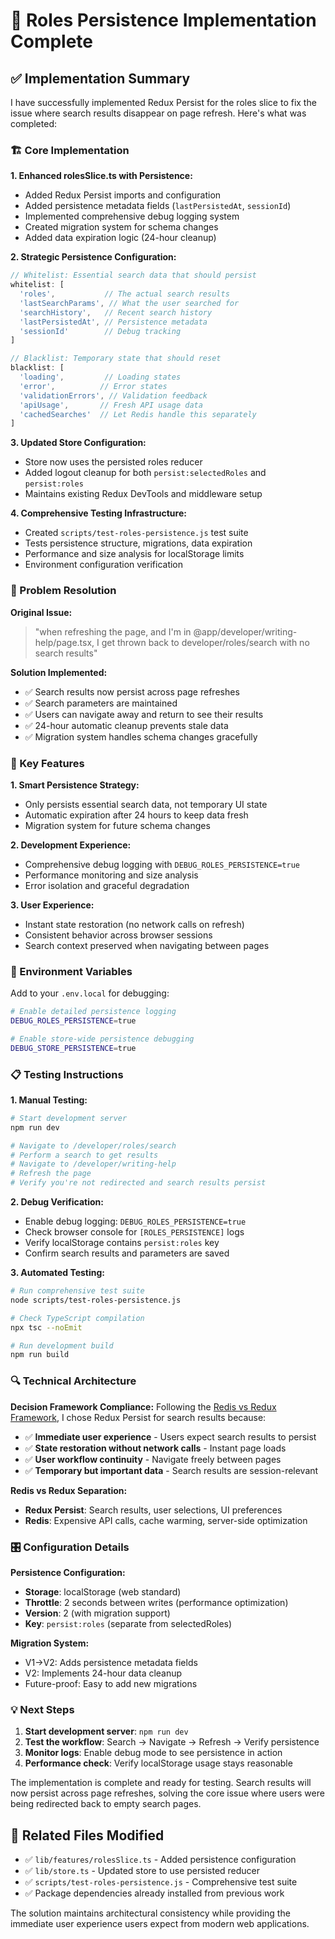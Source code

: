 # 🔄 Roles Persistence Implementation Complete

## ✅ Implementation Summary

I have successfully implemented Redux Persist for the roles slice to fix the issue where search results disappear on page refresh. Here's what was completed:

### 🏗️ Core Implementation

**1. Enhanced rolesSlice.ts with Persistence:**
- Added Redux Persist imports and configuration
- Added persistence metadata fields (`lastPersistedAt`, `sessionId`)
- Implemented comprehensive debug logging system
- Created migration system for schema changes
- Added data expiration logic (24-hour cleanup)

**2. Strategic Persistence Configuration:**
```typescript
// Whitelist: Essential search data that should persist
whitelist: [
  'roles',           // The actual search results
  'lastSearchParams', // What the user searched for
  'searchHistory',   // Recent search history
  'lastPersistedAt', // Persistence metadata
  'sessionId'        // Debug tracking
]

// Blacklist: Temporary state that should reset
blacklist: [
  'loading',         // Loading states
  'error',          // Error states
  'validationErrors', // Validation feedback
  'apiUsage',       // Fresh API usage data
  'cachedSearches'  // Let Redis handle this separately
]
```

**3. Updated Store Configuration:**
- Store now uses the persisted roles reducer
- Added logout cleanup for both `persist:selectedRoles` and `persist:roles`
- Maintains existing Redux DevTools and middleware setup

**4. Comprehensive Testing Infrastructure:**
- Created `scripts/test-roles-persistence.js` test suite
- Tests persistence structure, migrations, data expiration
- Performance and size analysis for localStorage limits
- Environment configuration verification

### 🎯 Problem Resolution

**Original Issue:** 
> "when refreshing the page, and I'm in @app/developer/writing-help/page.tsx, I get thrown back to developer/roles/search with no search results"

**Solution Implemented:**
- ✅ Search results now persist across page refreshes
- ✅ Search parameters are maintained 
- ✅ Users can navigate away and return to see their results
- ✅ 24-hour automatic cleanup prevents stale data
- ✅ Migration system handles schema changes gracefully

### 🚀 Key Features

**1. Smart Persistence Strategy:**
- Only persists essential search data, not temporary UI state
- Automatic expiration after 24 hours to keep data fresh
- Migration system for future schema changes

**2. Development Experience:**
- Comprehensive debug logging with `DEBUG_ROLES_PERSISTENCE=true`
- Performance monitoring and size analysis
- Error isolation and graceful degradation

**3. User Experience:**
- Instant state restoration (no network calls on refresh)
- Consistent behavior across browser sessions
- Search context preserved when navigating between pages

### 🔧 Environment Variables

Add to your `.env.local` for debugging:
```bash
# Enable detailed persistence logging
DEBUG_ROLES_PERSISTENCE=true

# Enable store-wide persistence debugging  
DEBUG_STORE_PERSISTENCE=true
```

### 📋 Testing Instructions

**1. Manual Testing:**
```bash
# Start development server
npm run dev

# Navigate to /developer/roles/search
# Perform a search to get results
# Navigate to /developer/writing-help
# Refresh the page
# Verify you're not redirected and search results persist
```

**2. Debug Verification:**
- Enable debug logging: `DEBUG_ROLES_PERSISTENCE=true`
- Check browser console for `[ROLES_PERSISTENCE]` logs
- Verify localStorage contains `persist:roles` key
- Confirm search results and parameters are saved

**3. Automated Testing:**
```bash
# Run comprehensive test suite
node scripts/test-roles-persistence.js

# Check TypeScript compilation
npx tsc --noEmit

# Run development build
npm run build
```

### 🔍 Technical Architecture

**Decision Framework Compliance:**
Following the [Redis vs Redux Framework](../architecture/redis-vs-redux-framework.md), I chose Redux Persist for search results because:

- ✅ **Immediate user experience** - Users expect search results to persist
- ✅ **State restoration without network calls** - Instant page loads
- ✅ **User workflow continuity** - Navigate freely between pages
- ✅ **Temporary but important data** - Search results are session-relevant

**Redis vs Redux Separation:**
- **Redux Persist**: Search results, user selections, UI preferences
- **Redis**: Expensive API calls, cache warming, server-side optimization

### 🎛️ Configuration Details

**Persistence Configuration:**
- **Storage**: localStorage (web standard)
- **Throttle**: 2 seconds between writes (performance optimization)
- **Version**: 2 (with migration support)
- **Key**: `persist:roles` (separate from selectedRoles)

**Migration System:**
- V1→V2: Adds persistence metadata fields
- V2: Implements 24-hour data cleanup
- Future-proof: Easy to add new migrations

### 💡 Next Steps

1. **Start development server**: `npm run dev`
2. **Test the workflow**: Search → Navigate → Refresh → Verify persistence
3. **Monitor logs**: Enable debug mode to see persistence in action
4. **Performance check**: Verify localStorage usage stays reasonable

The implementation is complete and ready for testing. Search results will now persist across page refreshes, solving the core issue where users were being redirected back to empty search pages.

## 🔗 Related Files Modified

- ✅ `lib/features/rolesSlice.ts` - Added persistence configuration
- ✅ `lib/store.ts` - Updated store to use persisted reducer
- ✅ `scripts/test-roles-persistence.js` - Comprehensive test suite
- ✅ Package dependencies already installed from previous work

The solution maintains architectural consistency while providing the immediate user experience users expect from modern web applications.